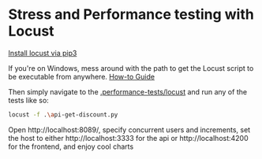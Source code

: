 # Stress and Performance testing with Locust

[Install locust via pip3 ](https://docs.locust.io/en/stable/installation.html)

If you're on Windows, mess around with the path to get the Locust script to be executable from anywhere. [How-to Guide](https://correlated.kayako.com/article/40-running-python-scripts-from-anywhere-under-windows)

Then simply navigate to the [.performance-tests/locust](.performance-tests/locust) and run any of the tests like so:

```sh
locust -f .\api-get-discount.py
```

Open http://localhost:8089/, specify concurrent users and increments, set the host to either http://localhost:3333 for the api or http://localhost:4200 for the frontend, and enjoy cool charts

